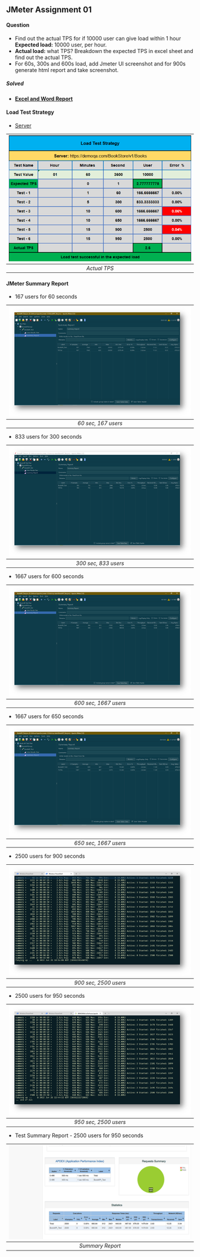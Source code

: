 ## JMeter Assignment 01

#### **Question**

- Find out the actual TPS for if 10000 user can give load within 1 hour **Expected load:** 10000 user, per hour.
- **Actual load:** what TPS? Breakdown the expected TPS in excel sheet and find out the actual TPS.
- For 60s, 300s and 600s load, add Jmeter UI screenshot and for 900s generate html report and take screenshot.

##### **Solved**

- #### [**Excel and Word Report**](https://github.com/mnomanme/sweet-breakup-sqa/tree/main/03-JMeter-assignment-01/resources)

#### **Load Test Strategy**

- [Server](https://demoqa.com/BookStore/v1/Books)

| ![TPS Report](./Images/TPS_report.png) |
| :------------------------------------: |
|              _Actual TPS_              |

#### **JMeter Summary Report**

- 167 users for 60 seconds

| ![Test Case 1](./Images/test_01.png) |
| :----------------------------------: |
|         _60 sec, 167 users_          |

- 833 users for 300 seconds

| ![Test Case 2](./Images/test_02.png) |
| :----------------------------------: |
|         _300 sec, 833 users_         |

- 1667 users for 600 seconds

| ![Test Case 3](./Images/test_03.png) |
| :----------------------------------: |
|        _600 sec, 1667 users_         |

- 1667 users for 650 seconds

| ![Test Case 4](./Images/test_04.png) |
| :----------------------------------: |
|        _650 sec, 1667 users_         |

- 2500 users for 900 seconds

| ![Test Case 5](./Images/test_05_02.png) |
| :-------------------------------------: |
|          _900 sec, 2500 users_          |

- 2500 users for 950 seconds

| ![Test Case 6](./Images/test_06_02.png) |
| :-------------------------------------: |
|          _950 sec, 2500 users_          |

- Test Summary Report - 2500 users for 950 seconds

| ![Test Summary Report](./Images/reports.png) |
| :------------------------------------------: |
|               _Summary Report_               |
